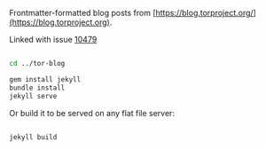 Frontmatter-formatted blog posts from [https://blog.torproject.org/](https://blog.torproject.org).

Linked with issue [10479](https://trac.torproject.org/projects/tor/ticket/10479)

```bash

cd ../tor-blog

gem install jekyll
bundle install
jekyll serve

```

Or build it to be served on any flat file server:

```bash

jekyll build

```